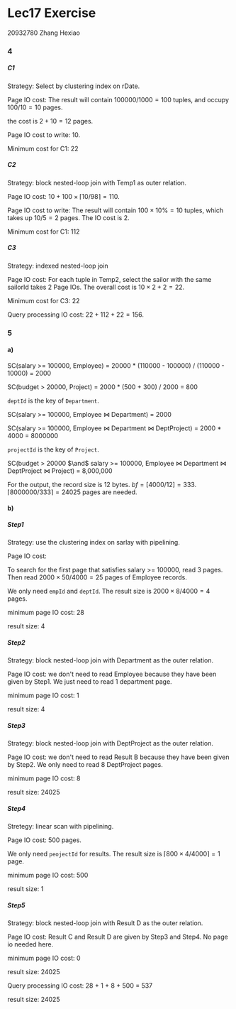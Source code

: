 # Lec17 Exercise

20932780 Zhang Hexiao

### 4

##### C1

Strategy: Select by clustering index on rDate.

Page IO cost: The result will contain $100000/1000=100$ tuples, and occupy $100/10=10$ pages.

the cost is $2+10=12$ pages.

Page IO cost to write: 10.

Minimum cost for C1: 22

##### C2

Strategy: block nested-loop join with Temp1 as outer relation.

Page IO cost: $10 + 100\times\lceil10/98\rceil=110$.

Page IO cost to write: The result will contain $100\times10\%=10$ tuples, which takes up  $10/5=2$ pages. The IO cost is 2.

Minimum cost for C1: 112

##### C3

Strategy: indexed nested-loop join

Page IO cost: For each tuple in Temp2, select the sailor with the same sailorId takes 2 Page IOs. The overall cost is $10\times2+2=22$.

Minimum cost for C3: 22



Query processing IO cost: $22+112+22=156$.

### 5

#### a)

SC(salary >= 100000, Employee) = 20000 * (110000 - 100000) / (110000 - 10000) = 2000

SC(budget > 20000, Project) = 2000 * (500 + 300) / 2000 = 800

`deptId` is the key of `Department`.

SC(salary >= 100000, Employee $\Join$ Department) = 2000

SC(salary >= 100000, Employee $\Join$ Department $\Join$ DeptProject) = 2000 * 4000 = 8000000

`projectId` is the key of `Project`.

SC(budget > 20000 $\and$ salary >= 100000,  Employee $\Join$ Department $\Join$ DeptProject $\Join$ Project) = 8,000,000

For the output, the record size is 12 bytes. $bf=[4000/12]=333$. $\lceil 8000000/333 \rceil=24025$ pages are needed.

#### b)

##### Step1

Strategy: use the clustering index on sarlay with pipelining.

Page IO cost: 

To search for the first page that satisfies salary >= 100000, read 3 pages. Then read $2000\times 50/4000=25$ pages of Employee records. 

We only need `empId` and `deptId`. The result size is $2000\times 8 / 4000=4$ pages.

minimum page IO cost: 28

result size: 4

##### Step2

Strategy: block nested-loop join with Department as the outer relation.

Page IO cost: we don't need to read Employee because they have been given by Step1. We just need to read 1 department page.

minimum page IO cost: 1

result size: 4

##### Step3

Strategy: block nested-loop join with DeptProject as the outer relation.

Page IO cost: we don't need to read Result B because they have been given by Step2. We only need to read 8 DeptProject pages.

minimum page IO cost: 8

result size: 24025

##### Step4

Stretegy: linear scan with pipelining.

Page IO cost: 500 pages.

We only need `peojectId` for results. The result size is $\lceil 800\times4/4000 \rceil=1$ page.

minimum page IO cost: 500

result size: 1

##### Step5

Strategy: block nested-loop join with Result D as the outer relation.

Page IO cost: Result C and Result D are given by Step3 and Step4. No page io needed here.

minimum page IO cost: 0

result size: 24025



Query processing IO cost: 28 + 1 + 8 + 500 =  537

result size: 24025